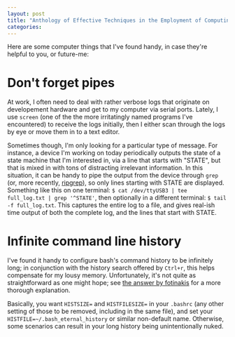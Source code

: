 ```yaml
---
layout: post
title: "Anthology of Effective Techniques in the Employment of Computing Machines"
categories:
---
```


Here are some computer things that I've found handy, in case they're helpful to you, or future-me:

Don't forget pipes
===
At work, I often need to deal with rather verbose logs that originate on developement hardware and get to my computer via serial ports. Lately, I use `screen` (one of the the more irritatingly named programs I've encountered) to receive the logs initially, then I either scan through the logs by eye or move them in to a text editor. 

Sometimes though, I'm only looking for a particular type of message. For instance, a device I'm working on today periodically outputs the state of a state machine that I'm interested in, via a line that starts with "STATE", but that is mixed in with tons of distracting irrelevant information. In this situation, it can be handy to pipe the output from the device through `grep` (or, more recently, [ripgrep](https://github.com/BurntSushi/ripgrep)), so only lines starting with STATE are displayed. Something like this on one terminal: `$ cat /dev/ttyUSB3 | tee full_log.txt | grep '^STATE'`, then optionally in a different terminal: `$ tail -f full_log.txt`. This captures the entire log to a file, and gives real-ish time output of both the complete log, and the lines that start with STATE.

Infinite command line history
===
I've found it handy to configure bash's command history to be infinitely long; in conjunction with the history search offered by `Ctrl+r`, this helps compensate for my lousy memory. Unfortunately, it's not quite as straightforward as one might hope; see [the answer by fotinakis](https://stackoverflow.com/a/19533853/10328027) for a more thorough explanation.

Basically, you want `HISTSIZE=` and `HISTFILESIZE=` in your `.bashrc` (any other setting of those to be removed, including in the same file), and set your `HISTFILE=~/.bash_eternal_history` or similar non-default name. Otherwise, some scenarios can result in your long history being unintentionally nuked.